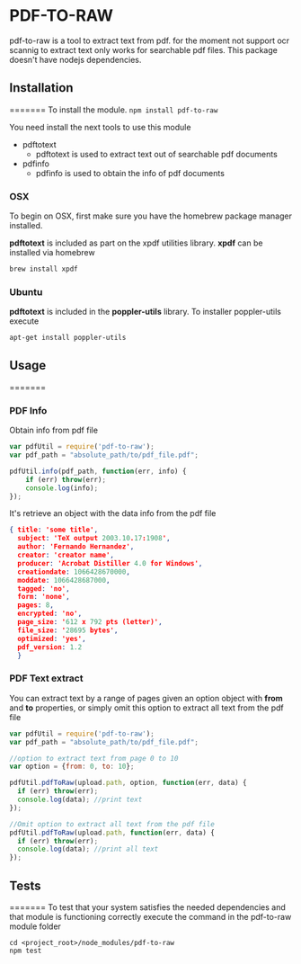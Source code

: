 # PDF-TO-RAW
pdf-to-raw is a tool to extract text from pdf. for the moment not support ocr scannig to extract text only works for searchable pdf files. This package doesn't have nodejs dependencies.



## Installation
=======
To install the module.
`npm install pdf-to-raw`

You need install the next tools to use this module


- pdftotext
    - pdftotext is used to extract text out of searchable pdf documents
- pdfinfo
    - pdfinfo is used to obtain the info of pdf documents

### OSX
To begin on OSX, first make sure you have the homebrew package manager installed.


**pdftotext** is included as part on the xpdf utilities library. **xpdf** can be installed via homebrew
``` bash
brew install xpdf
```

### Ubuntu

**pdftotext** is included in the **poppler-utils** library. To installer poppler-utils execute
``` bash
apt-get install poppler-utils
```


## Usage
=======

### PDF Info

Obtain info from pdf file
```js
var pdfUtil = require('pdf-to-raw');
var pdf_path = "absolute_path/to/pdf_file.pdf";

pdfUtil.info(pdf_path, function(err, info) {
    if (err) throw(err);
    console.log(info);
});
```

It's retrieve an object with the data info from the pdf file

``` json
{ title: 'some title',
  subject: 'TeX output 2003.10.17:1908',
  author: 'Fernando Hernandez',
  creator: 'creator name',
  producer: 'Acrobat Distiller 4.0 for Windows',
  creationdate: 1066428670000,
  moddate: 1066428687000,
  tagged: 'no',
  form: 'none',
  pages: 8,
  encrypted: 'no',
  page_size: '612 x 792 pts (letter)',
  file_size: '28695 bytes',
  optimized: 'yes',
  pdf_version: 1.2 
  }
```

### PDF Text extract

You can extract text by a range of pages given an option object with **from** and **to** properties, or simply omit this option to extract all text from the pdf file

```js
var pdfUtil = require('pdf-to-raw');
var pdf_path = "absolute_path/to/pdf_file.pdf";

//option to extract text from page 0 to 10
var option = {from: 0, to: 10};

pdfUtil.pdfToRaw(upload.path, option, function(err, data) {
  if (err) throw(err);
  console.log(data); //print text    
});

//Omit option to extract all text from the pdf file
pdfUtil.pdfToRaw(upload.path, function(err, data) {
  if (err) throw(err);
  console.log(data); //print all text    
});
```


## Tests
=======
To test that your system satisfies the needed dependencies and that module is functioning correctly execute the command in the pdf-to-raw module folder
```
cd <project_root>/node_modules/pdf-to-raw
npm test
```

